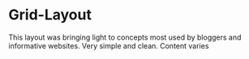 # Grid-Layout
This layout was bringing light to concepts most used by bloggers and informative websites. Very simple and clean. Content varies
